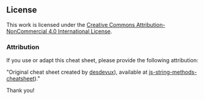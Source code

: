 ## License

This work is licensed under the [Creative Commons Attribution-NonCommercial 4.0 International License](https://creativecommons.org/licenses/by-nc/4.0/deed.en).

### Attribution

If you use or adapt this cheat sheet, please provide the following attribution:

"Original cheat sheet created by [desdevux](https://github.com/desdevux)), available at [js-string-methods-cheatsheet](https://github.com/desdevux/js-string-methods-cheatsheet))."

Thank you!
